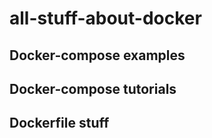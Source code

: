 # all-stuff-about-docker

## Docker-compose examples

## Docker-compose tutorials

## Dockerfile stuff
